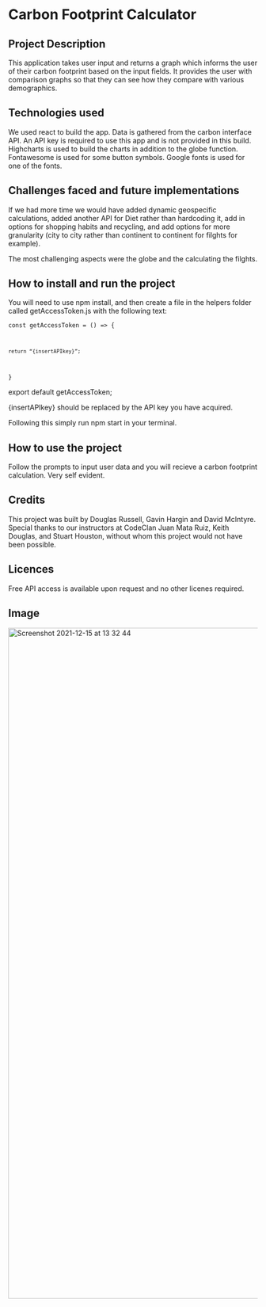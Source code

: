 # Carbon Footprint Calculator

## Project Description
This application takes user input and returns a graph which informs the user of their carbon footprint based on the input fields. It provides the user with comparison graphs so that they can see how they compare with various demographics.

## Technologies used
We used react to build the app. Data is gathered from the carbon interface API. An API key is required to use this app and is not provided in this build. Highcharts is used to build the charts in addition to the globe function. Fontawesome is used for some button symbols. Google fonts is used for one of the fonts.

## Challenges faced and future implementations
If we had more time we would have added dynamic geospecific calculations, added another API for Diet rather than hardcoding it, add in options for shopping habits and recycling, and add options for more granularity (city to city rather than continent to continent for filghts for example).

The most challenging aspects were the globe and the calculating the filghts.

## How to install and run the project
You will need to use npm install, and then create a file in the helpers folder called getAccessToken.js with the following text: 

<code>const getAccessToken = () => {

    return “{insertAPIkey}”;

}</code>

export default getAccessToken;

{insertAPIkey} should be replaced by the API key you have acquired.

Following this simply run npm start in your terminal.

## How to use the project
Follow the prompts to input user data and you will recieve a carbon footprint calculation. Very self evident.

## Credits
This project was built by Douglas Russell, Gavin Hargin and David McIntyre. Special thanks to our instructors at CodeClan Juan Mata Ruiz, Keith Douglas, and Stuart Houston, without whom this project would not have been possible.

## Licences
Free API access is available upon request and no other licenes required.

## Image
<img width="1355" alt="Screenshot 2021-12-15 at 13 32 44" src="https://user-images.githubusercontent.com/57117685/146196416-8102f8e0-1385-425b-92d3-c52f9a20e053.png">


